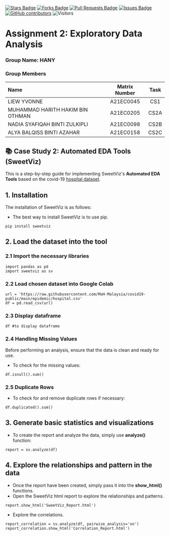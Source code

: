 <a href="https://github.com/drshahizan/HPDP/stargazers"><img src="https://img.shields.io/github/stars/drshahizan/HPDP" alt="Stars Badge"/></a>
<a href="https://github.com/drshahizan/HPDP/network/members"><img src="https://img.shields.io/github/forks/drshahizan/HPDP" alt="Forks Badge"/></a>
<a href="https://github.com/drshahizan/HPDP/pulls"><img src="https://img.shields.io/github/issues-pr/drshahizan/HPDP" alt="Pull Requests Badge"/></a>
<a href="https://github.com/drshahizan/HPDP"><img src="https://img.shields.io/github/issues/drshahizan/HPDP" alt="Issues Badge"/></a>
<a href="https://github.com/drshahizan/HPDP/graphs/contributors"><img alt="GitHub contributors" src="https://img.shields.io/github/contributors/drshahizan/HPDP?color=2b9348"></a>
![Visitors](https://api.visitorbadge.io/api/visitors?path=https%3A%2F%2Fgithub.com%2Fdrshahizan%2FHPDP&labelColor=%23d9e3f0&countColor=%23697689&style=flat)

# Assignment 2: Exploratory Data Analysis

### Group Name: HANY
### Group Members

| Name                                     | Matrix Number | Task |
| :---------------------------------------- | :-------------: | :-------------: |
| LIEW YVONNE            |A21EC0045      | CS1    |
| MUHAMMAD HARITH HAKIM BIN OTHMAN              | A21EC0205     | CS2A    |
|NADIA SYAFIQAH BINTI ZULKIPLI|A21EC0098      | CS2B   |
| ALYA BALQISS BINTI AZAHAR              |A21EC0158      | CS2C    |

## 📚 Case Study 2: Automated EDA Tools (SweetViz)
This is a step-by-step guide for implementing SweetViz's **Automated EDA Tools** based on the covid-19 [hospital dataset](https://raw.githubusercontent.com/MoH-Malaysia/covid19-public/main/epidemic/hospital.csv).

## 1. Installation 
The installation of SweetViz is as follows:
*   The best way to install SweetViz is to use pip.
```
pip install sweetviz
```

## 2. Load the dataset into the tool
  ### 2.1 Import the necessary libraries
```
import pandas as pd
import sweetviz as sv
```

  ### 2.2 Load chosen dataset into Google Colab
```
url = 'https://raw.githubusercontent.com/MoH-Malaysia/covid19-public/main/epidemic/hospital.csv'
df = pd.read_csv(url)
```

  ### 2.3 Display dataframe
```
df #to display dataframe
```

  ### 2.4 Handling Missing Values
Before performing an analysis, ensure that the data is clean and ready for use.
*   To check for the missing values: 
```
df.isnull().sum() 
```

  ### 2.5 Duplicate Rows
*   To check for and remove duplicate rows if necessary: 
```
df.duplicated().sum()
```

## 3. Generate basic statistics and visualizations
*   To create the report and analyze the data, simply use **analyze()** function:
```
report = sv.analyze(df)
```

## 4. Explore the relationships and pattern in the data
*   Once the report have been created, simply pass it into the **show_html()** functions.
*   Open the SweetViz html report to explore the relationships and patterns.
```
report.show_html('SweetViz_Report.html')
```

*   Explore the correlations.
```
report_correlation = sv.analyze(df, pairwise_analysis='on')
report_correlation.show_html('Correlation_Report.html')
```
